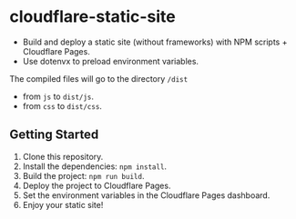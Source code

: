 # cloudflare-static-site

- Build and deploy a static site (without frameworks) with NPM scripts + Cloudflare Pages.
- Use dotenvx to preload environment variables.

The compiled files will go to the directory `/dist`

- from `js` to `dist/js`.
- from `css` to `dist/css`.

## Getting Started

1. Clone this repository.
2. Install the dependencies: `npm install`.
3. Build the project: `npm run build`.
4. Deploy the project to Cloudflare Pages.
5. Set the environment variables in the Cloudflare Pages dashboard.
6. Enjoy your static site!
